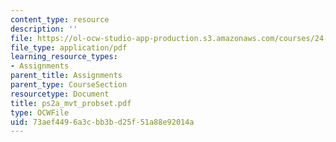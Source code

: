 ```yaml
---
content_type: resource
description: ''
file: https://ol-ocw-studio-app-production.s3.amazonaws.com/courses/24-951-introduction-to-syntax-fall-2003/73aef4496a3cbb3bd25f51a88e92014a_ps2a_mvt_probset.pdf
file_type: application/pdf
learning_resource_types:
- Assignments
parent_title: Assignments
parent_type: CourseSection
resourcetype: Document
title: ps2a_mvt_probset.pdf
type: OCWFile
uid: 73aef449-6a3c-bb3b-d25f-51a88e92014a
---
```


